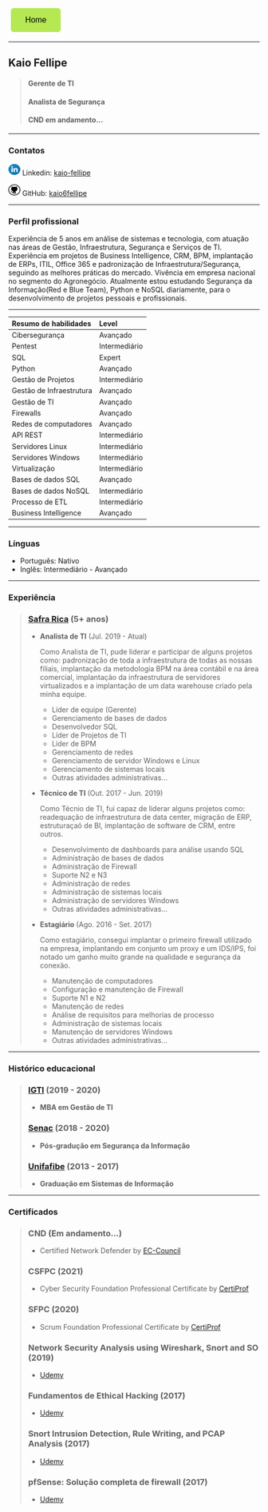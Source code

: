 <style>
.button {
  border-radius: 6px;
  background-color: #b5e853;
  border: none;
  color: #000;
  text-align: center;
  font-size: 16px;
  padding: 15px;
  width: 100px;
  transition: all 0.5s;
  cursor: pointer;
  margin: 5px;
}
.button span {
  cursor: pointer;
  display: inline-block;
  position: relative;
  transition: 0.5s;
}
.button span:after {
  content: '\00bb';
  position: absolute;
  opacity: 0;
  top: 0;
  right: -20px;
  transition: 0.5s;
}
.button:hover span {
  padding-right: 25px;
}
.button:hover span:after {
  opacity: 1;
  right: 0;
}
</style>

<a href="https://kaio6fellipe.github.io/"><button class="button"><span>Home</span></button></a>

* * *
## **Kaio Fellipe**
> #### Gerente de TI
> #### Analista de Segurança
> #### CND em andamento...

---
### **Contatos**

![LinkedIn](./images/resized-linkedin-icon.svg) Linkedin: [kaio-fellipe](https://www.linkedin.com/in/kaio-fellipe/)

![GitHub](./images/resized-github-icon.svg) GitHub: [kaio6fellipe](https://github.com/kaio6fellipe)

[//]: # (<table>)
[//]: # (    <tr>)
[//]: # (        <td><img src="./images/linkedin-icon.svg" alt="Linkedin" width="35" height="40"></td>)
[//]: # (        <td><a href="https://www.linkedin.com/in/kaio-fellipe/" style="color: white">kaio-fellipe</a></td>)
[//]: # (        <td><img src="./images/github-icon.svg" alt="GitHub" width="35" height="40"></td>)
[//]: # (        <td><a href="https://github.com/kaio6fellipe" style="color: white">kaio6fellipe</a></td>)
[//]: # (    </tr>)
[//]: # (</table>)

---
### **Perfil profissional**

Experiência de 5 anos em análise de sistemas e tecnologia, com atuação nas áreas de Gestão, Infraestrutura, Segurança e Serviços de TI. Experiência em projetos de Business Intelligence, CRM, BPM, implantação de ERPs, ITIL, Office 365 e padronização de Infraestrutura/Segurança, seguindo as melhores práticas do mercado. Vivência em empresa nacional no segmento do Agronegócio. Atualmente estou estudando Segurança da Informação(Red e Blue Team), Python e NoSQL diariamente, para o desenvolvimento de projetos pessoais e profissionais.

---

| **Resumo de habilidades**       | Level         |
|:--------------------------------|:--------------|
| Cibersegurança                  | Avançado      |
| Pentest                         | Intermediário |
| SQL                             | Expert        |
| Python                          | Avançado      |
| Gestão de Projetos              | Intermediário |
| Gestão de Infraestrutura        | Avançado      |
| Gestão de TI                    | Avançado      |
| Firewalls                       | Avançado      |
| Redes de computadores           | Avançado      |
| API REST                        | Intermediário |
| Servidores Linux                | Intermediário |
| Servidores Windows              | Intermediário |
| Virtualização                   | Intermediário |
| Bases de dados SQL              | Avançado      |
| Bases de dados NoSQL            | Intermediário |
| Processo de ETL                 | Intermediário |
| Business Intelligence           | Avançado      |

---
### **Línguas**
- Português: Nativo
- Inglês: Intermediário - Avançado

---
### **Experiência**
> ### **[Safra Rica](https://www.safrarica.com.br/)** (5+ anos)
>
> - **Analista de TI** (Jul. 2019 - Atual)
>
>   Como Analista de TI, pude liderar e participar de alguns projetos como: padronização de toda a infraestrutura de todas as nossas filiais, implantação da metodologia BPM na área contábil e na área comercial, implantação da infraestrutura de servidores virtualizados e a implantação de um data warehouse criado pela minha equipe.
>   - Líder de equipe (Gerente)
>   - Gerenciamento de bases de dados
>   - Desenvolvedor SQL
>   - Líder de Projetos de TI
>   - Líder de BPM
>   - Gerenciamento de redes
>   - Gerenciamento de servidor Windows e Linux
>   - Gerenciamento de sistemas locais
>   - Outras atividades administrativas...
>
> - **Técnico de TI** (Out. 2017 - Jun. 2019)
>
>   Como Técnio de TI, fui capaz de liderar alguns projetos como: readequação de infraestrutura de data center, migração de ERP, estruturaçaõ de BI, implantação de software de CRM, entre outros.
>   - Desenvolvimento de dashboards para análise usando SQL
>   - Administração de bases de dados
>   - Administração de Firewall
>   - Suporte N2 e N3
>   - Administração de redes
>   - Administração de sistemas locais
>   - Administração de servidores Windows
>   - Outras atividades administrativas...
>
> - **Estagiário** (Ago. 2016 - Set. 2017)
>   
>   Como estagiário, consegui implantar o primeiro firewall utilizado na empresa, implantando em conjunto um proxy e um IDS/IPS, foi notado um ganho muito grande na qualidade e segurança da conexão.
>   - Manutenção de computadores
>   - Configuração e manutenção de Firewall
>   - Suporte N1 e N2
>   - Manutenção de redes
>   - Análise de requisitos para melhorias de processo
>   - Administração de sistemas locais
>   - Manutenção de servidores Windows
>   - Outras atividades administrativas...

---
### **Histórico educacional**
> ### **[IGTI](https://www.igti.com.br/)** (2019 - 2020)
> - **MBA em Gestão de TI**
> 
> ### **[Senac](https://www.sp.senac.br/)** (2018 - 2020)
> - **Pós-gradução em Segurança da Informação**
> 
> ### **[Unifafibe](https://unifafibe.com.br/)** (2013 - 2017)
> - **Graduação em Sistemas de Informação**

---
### **Certificados**
> ### **CND** (Em andamento...)
> - Certified Network Defender by [EC-Council](https://www.eccouncil.org/)
>
> ### **CSFPC** (2021)
> - Cyber Security Foundation Professional Certificate by [CertiProf](https://certiprof.com/)
>
> ### **SFPC** (2020)
> - Scrum Foundation Professional Certificate by [CertiProf](https://certiprof.com/)
>
> ### **Network Security Analysis using Wireshark, Snort and SO** (2019)
> - [Udemy](https://www.udemy.com/)
>
> ### **Fundamentos de Ethical Hacking** (2017)
> - [Udemy](https://www.udemy.com/)
>
> ### **Snort Intrusion Detection, Rule Writing, and PCAP Analysis** (2017)
> - [Udemy](https://www.udemy.com/)
>
> ### **pfSense: Solução completa de firewall** (2017)
> - [Udemy](https://www.udemy.com/)
